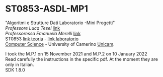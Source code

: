 # ST0853-ASDL-MP1
"Algoritmi e Strutture Dati Laboratorio -Mini Progetti"<br>
_Professore Luca Tesei_ [link](https://computerscience.unicam.it/luca-tesei)<br>
_Professoressa Emanuela Merelli_ [link](https://computerscience.unicam.it/emanuela-merelli)<br>
ST0853 [link teoria](http://didattica.cs.unicam.it/doku.php?id=didattica:ay2122:algoritmi:main) - [link laboratorio](http://didattica.cs.unicam.it/doku.php?id=didattica:ay2122:programmazione:laboratorio)<br>
[Computer Science](https://computerscience.unicam.it/) - University of Camerino [Unicam](https://www.unicam.it/).

I took the M.P.1 on 15 November 2021 and M.P.2 on 10 January 2022<br>
Read carefully the instructions in the specific pdf.
At the moment they are only in Italian.<br>
SDK 1.8.0
